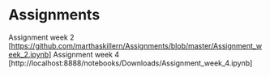 # Assignments
Assignment week 2 [https://github.com/marthaskillern/Assignments/blob/master/Assignment_week_2.ipynb]
Assignment week 4 [http://localhost:8888/notebooks/Downloads/Assignment_week_4.ipynb]


